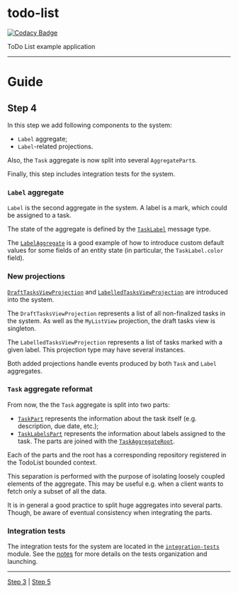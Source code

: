 # todo-list

[![Codacy Badge](https://api.codacy.com/project/badge/Grade/39e3e7d9707f4da58c950c3dbf172cfd)](https://www.codacy.com/app/SpineEventEngine/todo-list?utm_source=github.com&utm_medium=referral&utm_content=SpineEventEngine/todo-list&utm_campaign=badger)

ToDo List example application

---

# Guide

## Step 4

In this step we add following components to the system:
 - `Label` aggregate;
 - `Label`-related projections.
 
Also, the `Task` aggregate is now split into several `AggregatePart`s.

Finally, this step includes integration tests for the system.

### `Label` aggregate

`Label` is the second aggregate in the system. A label is a mark, which could be assigned to a task.

The state of the aggregate is defined by the [`TaskLabel`](./model/src/main/proto/todolist/model.proto) message type.

The [`LabelAggregate`](./api-java/src/main/java/io/spine/examples/todolist/c/aggregate/LabelAggregate.java)
is a good example of how to introduce custom default values for some fields of an entity state (in 
particular, the `TaskLabel.color` field).

### New projections

[`DraftTasksViewProjection`](./api-java/src/main/java/io/spine/examples/todolist/q/projection/DraftTasksViewProjection.java) and
[`LabelledTasksViewProjection`](./api-java/src/main/java/io/spine/examples/todolist/q/projection/LabelledTasksViewProjection.java)
are introduced into the system.

The `DraftTasksViewProjection` represents a list of all non-finalized tasks in the system.
As well as the `MyListView` projection, the draft tasks view is singleton.

The `LabelledTasksViewProjection` represents a list of tasks marked with a given label. 
This projection type may have several instances.

Both added projections handle events produced by both `Task` and `Label` aggregates.

### `Task` aggregate reformat

From now, the the `Task` aggregate is split into two parts:
 - [`TaskPart`](./api-java/src/main/java/io/spine/examples/todolist/c/aggregate/TaskPart.java) 
 represents the information about the task itself (e.g. description, due date, etc.);
 - [`TaskLabelsPart`](./api-java/src/main/java/io/spine/examples/todolist/c/aggregate/TaskLabelsPart.java) 
  represents the information about labels assigned to the task.
The parts are joined with the [`TaskAggregateRoot`](./api-java/src/main/java/io/spine/examples/todolist/c/aggregate/TaskAggregateRoot.java).

Each of the parts and the root has a corresponding repository registered in the TodoList bounded
context.

This separation is performed with the purpose of isolating loosely coupled elements of
the aggregate. This may be useful e.g. when a client wants to fetch only a subset of all the data.

It is in general a good practice to split huge aggregates into several parts. Though, be aware of
eventual consistency when integrating the parts.

### Integration tests

The integration tests for the system are located in the [`integration-tests`](./integration-tests) 
module. See the [notes](./integration-tests/README.md) for more details on the tests organization 
and launching.

---

[Step 3](https://github.com/SpineEventEngine/todo-list/tree/step-3) | [Step 5](https://github.com/SpineEventEngine/todo-list/tree/step-5)
